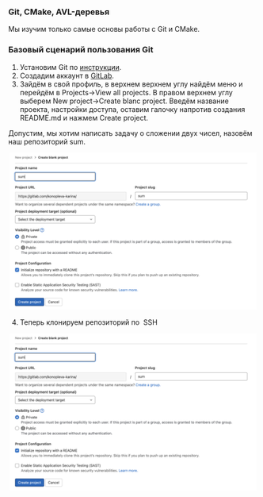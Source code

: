 ### Git, CMake, AVL-деревья

Мы изучим только самые основы работы с Git и CMake.

### Базовый сценарий пользования Git
1. Установим Git по [инструкции](https://git-scm.com/book/ru/v2/%D0%92%D0%B2%D0%B5%D0%B4%D0%B5%D0%BD%D0%B8%D0%B5-%D0%A3%D1%81%D1%82%D0%B0%D0%BD%D0%BE%D0%B2%D0%BA%D0%B0-Git).
2. Создадим аккаунт в [GitLab](https://gitlab.com/).
3. Зайдём в свой профиль, в верхнем верхнем углу найдём меню и перейдём в Projects->View all projects. В правом верхнем углу выберем New project->Create blanc project. Введём название проекта, настройки доступа, оставим галочку напротив создания README.md и нажмем Create project.

Допустим, мы хотим написать задачу о сложении двух чисел, назовём наш репозиторий sum.

<p align="center">
  <img src="https://github.com/konopleva-karina/cpp_seminars_base/blob/main/sem10/pic2.png" width="500" title="создание пустого репозитория">
</p>

4. Теперь клонируем репозиторий по  SSH

<p align="center">
  <img src="https://github.com/konopleva-karina/cpp_seminars_base/blob/main/sem10/pic2.png" width="500" title="создание пустого репозитория">
</p>


